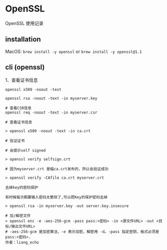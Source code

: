 # OpenSSL

OpenSSL 使用记录

## installation

MacOS: `brew install -y openssl` or `brew install -y openssl@1.1`

## cli (openssl)

1、查看证书信息

``` shell
openssl x509 -noout -text

openssl rsa -noout -text -in myserver.key

# 查看CSR信息
openssl req -noout -text -in myserver.csr

# 查看证书信息

> openssl x509 -noout -text -in ca.crt

# 验证证书

# 会提示self signed

> openssl verify selfsign.crt

# 因为myserver.crt 是幅ca.crt发布的，所以会验证成功

> openssl verify -CAfile ca.crt myserver.crt

去掉key的密码保护

有时候每次都要输入密码太繁琐了,可以把Key的保护密码去掉

> openssl rsa -in myserver.key -out server.key.insecure

# 加/解密文件
> openssl enc -e -aes-256-gcm -pass pass:<密码> -in <源文件URL> -out <目标/输出文件URL>
# -aes-256-gcm 是加密算法，-e 表示加密，解密用 -d。-pass 指定密钥，格式必须是 pass:<密码>.
作者：liang_echo
```

